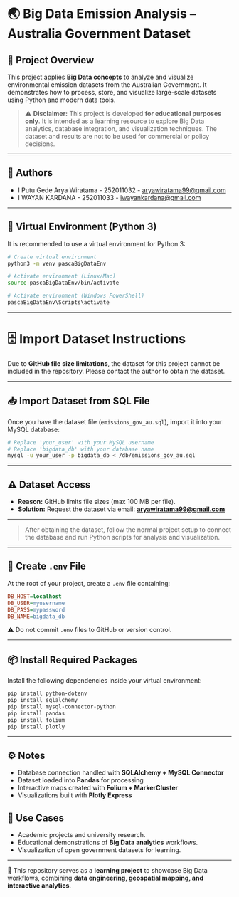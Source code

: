# 🌏 Big Data Emission Analysis – Australia Government Dataset

## 📌 Project Overview

This project applies **Big Data concepts** to analyze and visualize environmental emission datasets from the Australian Government. It demonstrates how to process, store, and visualize large-scale datasets using Python and modern data tools.

> ⚠️ **Disclaimer:** This project is developed **for educational purposes only**.
> It is intended as a learning resource to explore Big Data analytics, database integration, and visualization techniques.
> The dataset and results are not to be used for commercial or policy decisions.

---

## 👤 Authors

* I Putu Gede Arya Wiratama - 252011032 - aryawiratama99@gmail.com
* I WAYAN KARDANA - 252011033 - iwayankardana@gmail.com

---

## 🐍 Virtual Environment (Python 3)

It is recommended to use a virtual environment for Python 3:

```bash
# Create virtual environment
python3 -m venv pascaBigDataEnv

# Activate environment (Linux/Mac)
source pascaBigDataEnv/bin/activate

# Activate environment (Windows PowerShell)
pascaBigDataEnv\Scripts\activate
```

---

# 🗄️ Import Dataset Instructions

Due to **GitHub file size limitations**, the dataset for this project cannot be included in the repository.
Please contact the author to obtain the dataset.

---

## 📥 Import Dataset from SQL File

Once you have the dataset file (`emissions_gov_au.sql`), import it into your MySQL database:

```bash
# Replace 'your_user' with your MySQL username
# Replace 'bigdata_db' with your database name
mysql -u your_user -p bigdata_db < /db/emissions_gov_au.sql
```

---

## ⚠️ Dataset Access

* **Reason:** GitHub limits file sizes (max 100 MB per file).
* **Solution:** Request the dataset via email: **[aryawiratama99@gmail.com](mailto:aryawiratama99@gmail.com)**

---

> After obtaining the dataset, follow the normal project setup to connect the database and run Python scripts for analysis and visualization.

---

## 🔑 Create `.env` File

At the root of your project, create a `.env` file containing:

```ini
DB_HOST=localhost
DB_USER=myusername
DB_PASS=mypassword
DB_NAME=bigdata_db
```

⚠️ Do not commit `.env` files to GitHub or version control.

---

## 📦 Install Required Packages

Install the following dependencies inside your virtual environment:

```bash
pip install python-dotenv
pip install sqlalchemy
pip install mysql-connector-python
pip install pandas
pip install folium
pip install plotly
```

---

## ⚙️ Notes

* Database connection handled with **SQLAlchemy + MySQL Connector**
* Dataset loaded into **Pandas** for processing
* Interactive maps created with **Folium + MarkerCluster**
* Visualizations built with **Plotly Express**

## 🚀 Use Cases

* Academic projects and university research.
* Educational demonstrations of **Big Data analytics** workflows.
* Visualization of open government datasets for learning.

---

📌 This repository serves as a **learning project** to showcase Big Data workflows, combining **data engineering, geospatial mapping, and interactive analytics**.